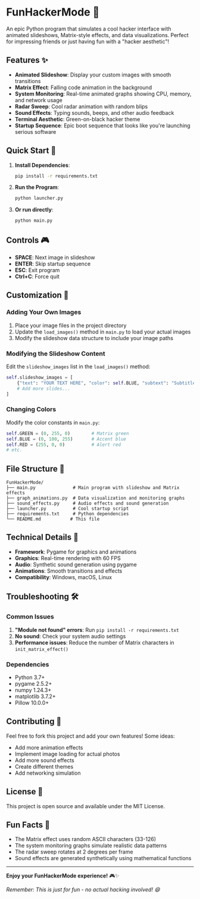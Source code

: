 # FunHackerMode 🚀

An epic Python program that simulates a cool hacker interface with animated slideshows, Matrix-style effects, and data visualizations. Perfect for impressing friends or just having fun with a "hacker aesthetic"!

## Features ✨

- **Animated Slideshow**: Display your custom images with smooth transitions
- **Matrix Effect**: Falling code animation in the background
- **System Monitoring**: Real-time animated graphs showing CPU, memory, and network usage
- **Radar Sweep**: Cool radar animation with random blips
- **Sound Effects**: Typing sounds, beeps, and other audio feedback
- **Terminal Aesthetic**: Green-on-black hacker theme
- **Startup Sequence**: Epic boot sequence that looks like you're launching serious software

## Quick Start 🎯

1. **Install Dependencies**:
   ```bash
   pip install -r requirements.txt
   ```

2. **Run the Program**:
   ```bash
   python launcher.py
   ```

3. **Or run directly**:
   ```bash
   python main.py
   ```

## Controls 🎮

- **SPACE**: Next image in slideshow
- **ENTER**: Skip startup sequence
- **ESC**: Exit program
- **Ctrl+C**: Force quit

## Customization 🎨

### Adding Your Own Images

1. Place your image files in the project directory
2. Update the `load_images()` method in `main.py` to load your actual images
3. Modify the slideshow data structure to include your image paths

### Modifying the Slideshow Content

Edit the `slideshow_images` list in the `load_images()` method:

```python
self.slideshow_images = [
    {"text": "YOUR TEXT HERE", "color": self.BLUE, "subtext": "Subtitle"},
    # Add more slides...
]
```

### Changing Colors

Modify the color constants in `main.py`:

```python
self.GREEN = (0, 255, 0)        # Matrix green
self.BLUE = (0, 100, 255)       # Accent blue
self.RED = (255, 0, 0)          # Alert red
# etc.
```

## File Structure 📁

```
FunHackerMode/
├── main.py              # Main program with slideshow and Matrix effects
├── graph_animations.py  # Data visualization and monitoring graphs
├── sound_effects.py     # Audio effects and sound generation
├── launcher.py          # Cool startup script
├── requirements.txt     # Python dependencies
└── README.md           # This file
```

## Technical Details 🔧

- **Framework**: Pygame for graphics and animations
- **Graphics**: Real-time rendering with 60 FPS
- **Audio**: Synthetic sound generation using pygame
- **Animations**: Smooth transitions and effects
- **Compatibility**: Windows, macOS, Linux

## Troubleshooting 🛠️

### Common Issues

1. **"Module not found" errors**: Run `pip install -r requirements.txt`
2. **No sound**: Check your system audio settings
3. **Performance issues**: Reduce the number of Matrix characters in `init_matrix_effect()`

### Dependencies

- Python 3.7+
- pygame 2.5.2+
- numpy 1.24.3+
- matplotlib 3.7.2+
- Pillow 10.0.0+

## Contributing 🤝

Feel free to fork this project and add your own features! Some ideas:

- Add more animation effects
- Implement image loading for actual photos
- Add more sound effects
- Create different themes
- Add networking simulation

## License 📄

This project is open source and available under the MIT License.

## Fun Facts 🎉

- The Matrix effect uses random ASCII characters (33-126)
- The system monitoring graphs simulate realistic data patterns
- The radar sweep rotates at 2 degrees per frame
- Sound effects are generated synthetically using mathematical functions

---

**Enjoy your FunHackerMode experience!** 🎮✨

*Remember: This is just for fun - no actual hacking involved! 😄*
